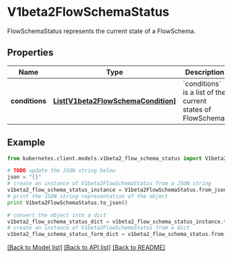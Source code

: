 # V1beta2FlowSchemaStatus

FlowSchemaStatus represents the current state of a FlowSchema.

## Properties
Name | Type | Description | Notes
------------ | ------------- | ------------- | -------------
**conditions** | [**List[V1beta2FlowSchemaCondition]**](V1beta2FlowSchemaCondition.md) | &#x60;conditions&#x60; is a list of the current states of FlowSchema. | [optional] 

## Example

```python
from kubernetes.client.models.v1beta2_flow_schema_status import V1beta2FlowSchemaStatus

# TODO update the JSON string below
json = "{}"
# create an instance of V1beta2FlowSchemaStatus from a JSON string
v1beta2_flow_schema_status_instance = V1beta2FlowSchemaStatus.from_json(json)
# print the JSON string representation of the object
print V1beta2FlowSchemaStatus.to_json()

# convert the object into a dict
v1beta2_flow_schema_status_dict = v1beta2_flow_schema_status_instance.to_dict()
# create an instance of V1beta2FlowSchemaStatus from a dict
v1beta2_flow_schema_status_form_dict = v1beta2_flow_schema_status.from_dict(v1beta2_flow_schema_status_dict)
```
[[Back to Model list]](../README.md#documentation-for-models) [[Back to API list]](../README.md#documentation-for-api-endpoints) [[Back to README]](../README.md)


